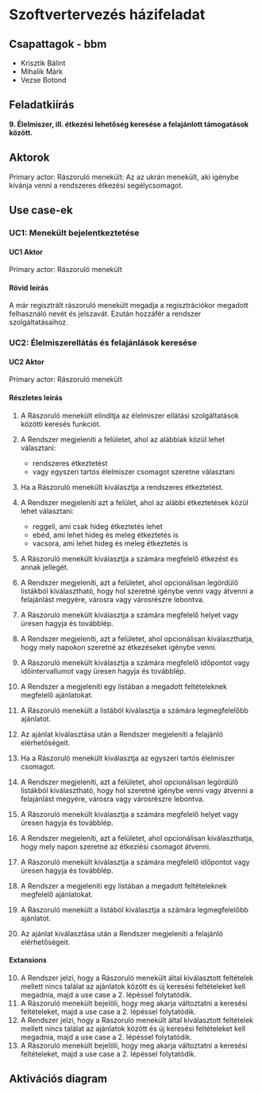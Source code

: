 # Szoftvertervezés házifeladat

## Csapattagok - bbm

- Krisztik Bálint
- Mihalik Márk
- Vezse Botond

## Feladatkiírás

**9. Élelmiszer, ill. étkezési lehetőség keresése a felajánlott támogatások között.**

## Aktorok

Primary actor: Rászoruló menekült: Az az ukrán menekült, aki igénybe kívánja venni a rendszeres étkezési segélycsomagot.

## Use case-ek

### UC1: Menekült bejelentkeztetése

#### UC1 Aktor 

Primary actor: Rászoruló menekült

#### Rövid leírás

A már regisztrált rászoruló menekült megadja a regisztrációkor megadott felhasználó nevét és jelszavát. Ezután hozzáfér a rendszer szolgáltatásaihoz.

### UC2: Élelmiszerellátás és felajánlások keresése

#### UC2 Aktor

Primary actor: Rászoruló menekült

#### Részletes leírás

1. A Rászoruló menekült elindítja az élelmiszer ellátási szolgáltatások közötti keresés funkciót.
2. A Rendszer megjeleníti a felületet, ahol az alábbiak közül lehet választani:
    - rendszeres étkeztetést
    - vagy egyszeri tartós élelmiszer csomagot szeretne választani
3. Ha a Rászoruló menekült kiválasztja a rendszeres étkeztetést.
4. A Rendszer megjeleníti azt a felület, ahol az alábbi étkeztetések közül lehet választani:
    - reggeli, ami csak hideg étkeztetés lehet
    - ebéd, ami lehet hideg és meleg étkeztetés is
    - vacsora, ami lehet hideg és meleg étkeztetés is
5. A Rászoruló menekült kiválasztja a számára megfelelő étkezést és annak jellegét.
6. A Rendszer megjeleníti, azt a felületet, ahol opcionálisan legördülő listákból kiválasztható, hogy hol szeretné igénybe venni vagy átvenni a felajánlást megyére, városra vagy városrészre lebontva.
7. A Rászoruló menekült kiválasztja a számára megfelelő helyet vagy üresen hagyja és továbblép.
8. A Rendszer megjeleníti, azt a felületet, ahol opcionálisan kiválaszthatja, hogy mely napokon szeretné az étkezéseket igénybe venni.
9. A Rászoruló menekült kiválasztja a számára megfelelő időpontot vagy időintervallumot vagy üresen hagyja és továbblép.
10. A Rendszer a megjeleníti egy listában a megadott feltételeknek megfelelő ajánlatokat.
11. A Rászoruló menekült a listából kiválasztja a számára legmegfelelőbb ajánlatot.
12. Az ajánlat kiválasztása után a Rendszer megjeleníti a felajánló elérhetőségeit.

13. Ha a Rászoruló menekült kiválasztja az egyszeri tartós élelmiszer csomagot.
14. A Rendszer megjeleníti, azt a felületet, ahol opcionálisan legördülő listákból kiválasztható, hogy hol szeretné igénybe venni vagy átvenni a felajánlást megyére, városra vagy városrészre lebontva.
15. A Rászoruló menekült kiválasztja a számára megfelelő helyet vagy üresen hagyja és továbblép.
16. A Rendszer megjeleníti, azt a felületet, ahol opcionálisan kiválaszthatja, hogy mely napon szeretné az étkeziési csomagot átvenni.
17. A Rászoruló menekült kiválasztja a számára megfelelő időpontot vagy üresen hagyja és továbblép.
18. A Rendszer a megjeleníti egy listában a megadott feltételeknek megfelelő ajánlatokat.
19. A Rászoruló menekült a listából kiválasztja a számára legmegfelelőbb ajánlatot.
20. Az ajánlat kiválasztása után a Rendszer megjeleníti a felajánló elérhetőségeit.

#### Extansions

10. A Rendszer jelzi, hogy a Rászoruló menekült által kiválasztott feltételek mellett nincs találat az ajánlatok között és új keresési feltételeket kell megadnia, majd a use case a 2. lépéssel folytatódik.
11. A Rászoruló menekült bejelöli, hogy meg akarja változtatni a keresési feltételeket, majd a use case a 2. lépéssel folytatódik.
18. A Rendszer jelzi, hogy a Rászoruló menekült által kiválasztott feltételek mellett nincs találat az ajánlatok között és új keresési feltételeket kell megadnia, majd a use case a 2. lépéssel folytatódik.
19. A Rászoruló menekült bejelöli, hogy meg akarja változtatni a keresési feltételeket, majd a use case a 2. lépéssel folytatódik.

## Aktivációs diagram